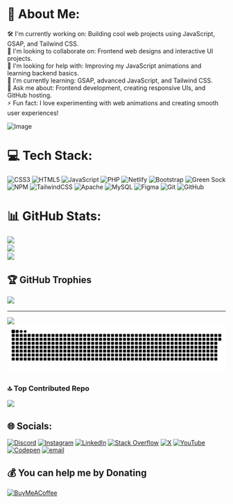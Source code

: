 # 💫 About Me:
🛠 I'm currently working on: Building cool web projects using JavaScript, GSAP, and Tailwind CSS.<br>🤝 I'm looking to collaborate on: Frontend web designs and interactive UI projects.<br>🙌 I'm looking for help with: Improving my JavaScript animations and learning backend basics.<br>🌱 I'm currently learning: GSAP, advanced JavaScript, and Tailwind CSS.<br>💬 Ask me about: Frontend development, creating responsive UIs, and GitHub hosting.<br>⚡ Fun fact: I love experimenting with web animations and creating smooth user experiences!

![Image](https://github.com/user-attachments/assets/bbf5ea5d-c14a-42cd-803b-af506e5a84fd)
# 💻 Tech Stack:
![CSS3](https://img.shields.io/badge/css3-%231572B6.svg?style=for-the-badge&logo=css3&logoColor=white) ![HTML5](https://img.shields.io/badge/html5-%23E34F26.svg?style=for-the-badge&logo=html5&logoColor=white) ![JavaScript](https://img.shields.io/badge/javascript-%23323330.svg?style=for-the-badge&logo=javascript&logoColor=%23F7DF1E) ![PHP](https://img.shields.io/badge/php-%23777BB4.svg?style=for-the-badge&logo=php&logoColor=white) ![Netlify](https://img.shields.io/badge/netlify-%23000000.svg?style=for-the-badge&logo=netlify&logoColor=#00C7B7) ![Bootstrap](https://img.shields.io/badge/bootstrap-%238511FA.svg?style=for-the-badge&logo=bootstrap&logoColor=white) ![Green Sock](https://img.shields.io/badge/green%20sock-88CE02?style=for-the-badge&logo=greensock&logoColor=white) ![NPM](https://img.shields.io/badge/NPM-%23CB3837.svg?style=for-the-badge&logo=npm&logoColor=white) ![TailwindCSS](https://img.shields.io/badge/tailwindcss-%2338B2AC.svg?style=for-the-badge&logo=tailwind-css&logoColor=white) ![Apache](https://img.shields.io/badge/apache-%23D42029.svg?style=for-the-badge&logo=apache&logoColor=white) ![MySQL](https://img.shields.io/badge/mysql-4479A1.svg?style=for-the-badge&logo=mysql&logoColor=white) ![Figma](https://img.shields.io/badge/figma-%23F24E1E.svg?style=for-the-badge&logo=figma&logoColor=white) ![Git](https://img.shields.io/badge/git-%23F05033.svg?style=for-the-badge&logo=git&logoColor=white) ![GitHub](https://img.shields.io/badge/github-%23121011.svg?style=for-the-badge&logo=github&logoColor=white)
# 📊 GitHub Stats:
![](https://github-readme-stats.vercel.app/api?username=PrinceKumar7827&theme=radical&hide_border=false&include_all_commits=true&count_private=true)<br/>
![](https://nirzak-streak-stats.vercel.app/?user=PrinceKumar7827&theme=radical&hide_border=false)<br/>
![](https://github-readme-stats.vercel.app/api/top-langs/?username=PrinceKumar7827&theme=radical&hide_border=false&include_all_commits=true&count_private=true&layout=compact)

## 🏆 GitHub Trophies
![](https://github-profile-trophy.vercel.app/?username=PrinceKumar7827&theme=radical&no-frame=false&no-bg=true&margin-w=4)


---
[![](https://visitcount.itsvg.in/api?id=PrinceKumar7827&icon=0&color=2)](https://visitcount.itsvg.in)
![snake gif](https://github.com/PrinceKumar7827/PrinceKumar7827/blob/output/github-snake-dark.svg)

### 🔝 Top Contributed Repo
![](https://github-contributor-stats.vercel.app/api?username=PrinceKumar7827&limit=5&theme=one_dark_pro&combine_all_yearly_contributions=true)
## 🌐 Socials:
[![Discord](https://img.shields.io/badge/Discord-%237289DA.svg?logo=discord&logoColor=white)](https://discord.gg/https://discord.gg/trDpWyQx) [![Instagram](https://img.shields.io/badge/Instagram-%23E4405F.svg?logo=Instagram&logoColor=white)](https://instagram.com/skibidicode) [![LinkedIn](https://img.shields.io/badge/LinkedIn-%230077B5.svg?logo=linkedin&logoColor=white)](https://linkedin.com/in/prince-kumar-626b2033b) [![Stack Overflow](https://img.shields.io/badge/-Stackoverflow-FE7A16?logo=stack-overflow&logoColor=white)](https://stackoverflow.com/users/29957709) [![X](https://img.shields.io/badge/X-black.svg?logo=X&logoColor=white)](https://x.com/@skibidicode) [![YouTube](https://img.shields.io/badge/YouTube-%23FF0000.svg?logo=YouTube&logoColor=white)](https://youtube.com/@@skibidicode) [![Codepen](https://img.shields.io/badge/Codepen-000000?logo=codepen&logoColor=white)](https://codepen.io/@PrinceKumar7827) [![email](https://img.shields.io/badge/Email-D14836?logo=gmail&logoColor=white)](mailto:princekumar99998171156@gmail.com) 
  ## 💰 You can help me by Donating
  [![BuyMeACoffee](https://img.shields.io/badge/Buy%20Me%20a%20Coffee-ffdd00?style=for-the-badge&logo=buy-me-a-coffee&logoColor=black)](https://buymeacoffee.com/buymeacoffee.com/skibidicode) 


  
<!-- Proudly created with GPRM ( https://gprm.itsvg.in ) -->
